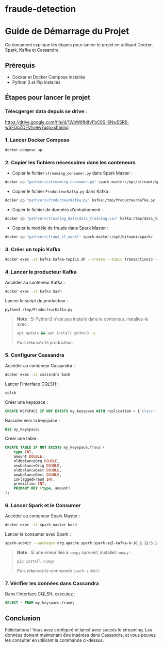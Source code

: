 # fraude-detection

# Guide de Démarrage du Projet

Ce document explique les étapes pour lancer le projet en utilisant Docker, Spark, Kafka et Cassandra.

## Prérequis

- Docker et Docker Compose installés
- Python 3 et Pip installés

## Étapes pour lancer le projet
### Télecgerger data depuis se drive : 
https://drive.google.com/file/d/1WoW8fIdfvFbC8S-6NwESR9-wSFOpZDFV/view?usp=sharing
### 1. Lancer Docker Compose

```bash
docker-compose up
```

### 2. Copier les fichiers nécessaires dans les conteneurs

- Copier le fichier `streaming_consumer.py` dans Spark Master :

```bash
docker cp "pathvers\streaming_consumer.py" spark-master:/opt/bitnami/spark/
```

- Copier le fichier `ProducteurKafka.py` dans Kafka :

```bash
docker cp "pathvers\ProducteurKafka.py" kafka:/tmp/ProducteurKafka.py
```

- Copier le fichier de données d'entraînement :

```bash
docker cp "pathvers\training_data\data_training.csv" kafka:/tmp/data_training.csv
```

- Copier le modèle de fraude dans Spark Master :

```bash
docker cp "pathvers\fraud_rf_model" spark-master:/opt/bitnami/spark/
```

### 3. Créer un topic Kafka

```bash
docker exec -it kafka kafka-topics.sh --create --topic transactions3 --bootstrap-server kafka:9092 --partitions 1 --replication-factor 1
```

### 4. Lancer le producteur Kafka

Accéder au conteneur Kafka :

```bash
docker exec -it kafka bash
```

Lancer le script du producteur :

```bash
python3 /tmp/ProducteurKafka.py
```

> **Note** : Si Python3 n'est pas installé dans le conteneur, installez-le avec :
>
> ```bash
> apt update && apt install python3 -y
> ```
>
> Puis relancez le producteur.

### 5. Configurer Cassandra

Accéder au conteneur Cassandra :

```bash
docker exec -it cassandra bash
```

Lancer l'interface CQLSH :

```bash
cqlsh
```

Créer une keyspace :

```sql
CREATE KEYSPACE IF NOT EXISTS my_keyspace WITH replication = {'class': 'SimpleStrategy', 'replication_factor' : 1};
```

Basculer vers la keyspace :

```sql
USE my_keyspace;
```

Créer une table :

```sql
CREATE TABLE IF NOT EXISTS my_keyspace.fraud (
    type INT,
    amount DOUBLE,
    oldbalanceOrg DOUBLE,
    newbalanceOrig DOUBLE,
    oldbalanceDest DOUBLE,
    newbalanceDest DOUBLE,
    isFlaggedFraud INT,
    prediction INT,
    PRIMARY KEY (type, amount)
);
```

### 6. Lancer Spark et le Consumer

Accéder au conteneur Spark Master :

```bash
docker exec -it spark-master bash
```

Lancer le consumer avec Spark :

```bash
spark-submit --packages org.apache.spark:spark-sql-kafka-0-10_2.12:3.1.1,com.datastax.spark:spark-cassandra-connector_2.12:3.1.0 streaming_consumer.py
```

> **Note** : Si une erreur liée à `numpy` survient, installez `numpy` :
>
> ```bash
> pip install numpy
> ```
>
> Puis relancez la commande `spark-submit`.

### 7. Vérifier les données dans Cassandra

Dans l'interface CQLSH, exécutez :

```sql
SELECT * FROM my_keyspace.fraud;
```

## Conclusion

Félicitations ! Vous avez configuré et lancé avec succès le streaming. Les données doivent maintenant être insérées dans Cassandra, et vous pouvez les consulter en utilisant la commande ci-dessus.


